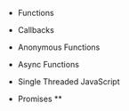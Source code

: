 
- Functions

- Callbacks

- Anonymous Functions

- Async Functions

- Single Threaded JavaScript

- Promises **